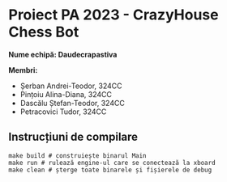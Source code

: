 # Proiect PA 2023 - CrazyHouse Chess Bot
__Nume echipă: Daudecrapastiva__

__Membri:__
* Șerban Andrei-Teodor, 324CC
* Pințoiu Alina-Diana, 324CC
* Dascălu Ștefan-Teodor, 324CC
* Petracovici Tudor, 324CC

## Instrucțiuni de compilare

```
make build # construiește binarul Main
make run # rulează engine-ul care se conectează la xboard
make clean # șterge toate binarele și fișierele de debug
```
